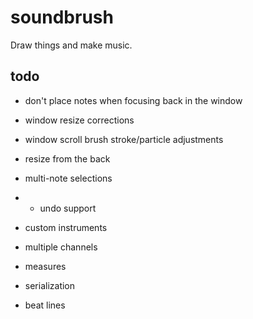 # soundbrush
Draw things and make music.

## todo

* don't place notes when focusing back in the window
* window resize corrections
* window scroll brush stroke/particle adjustments

* resize from the back
* multi-note selections
* * undo support

* custom instruments
* multiple channels
* measures
* serialization

* beat lines